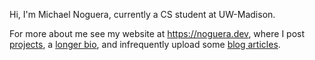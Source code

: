 Hi, I'm Michael Noguera, currently a CS student at UW-Madison.

For more about me see my website at https://noguera.dev, where I post [projects](https://www.noguera.dev/#projects), a [longer bio](https://www.noguera.dev/about/), and infrequently upload some [blog articles](https://www.noguera.dev/#recent).
